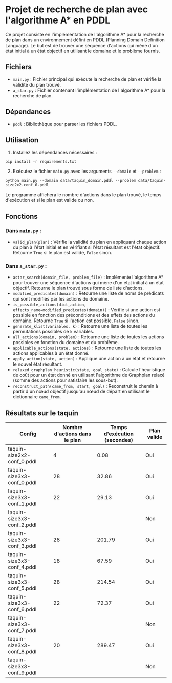 # Projet de recherche de plan avec l'algorithme A* en PDDL

Ce projet consiste en l'implémentation de l'algorithme A* pour la recherche de plan dans un environnement défini en PDDL (Planning Domain Definition Language). Le but est de trouver une séquence d'actions qui mène d'un état initial à un état objectif en utilisant le domaine et le problème fournis.

## Fichiers

- `main.py` : Fichier principal qui exécute la recherche de plan et vérifie la validité du plan trouvé.
- `a_star.py` : Fichier contenant l'implémentation de l'algorithme A* pour la recherche de plan.

## Dépendances

- `pddl` : Bibliothèque pour parser les fichiers PDDL.

## Utilisation

1. Installez les dépendances nécessaires :

```
pip install -r requirements.txt
```

2. Exécutez le fichier `main.py` avec les arguments `--domain` et `--problem` :

```
python main.py --domain data/taquin_domain.pddl --problem data/taquin-size2x2-conf_0.pddl
```

Le programme affichera le nombre d'actions dans le plan trouvé, le temps d'exécution et si le plan est valide ou non.

## Fonctions

### Dans `main.py` :

- `valid_plan(plan)` : Vérifie la validité du plan en appliquant chaque action du plan à l'état initial et en vérifiant si l'état résultant est l'état objectif. Retourne `True` si le plan est valide, `False` sinon.

### Dans `a_star.py` :

- `astar_search(domain_file, problem_file)` : Implémente l'algorithme A* pour trouver une séquence d'actions qui mène d'un état initial à un état objectif. Retourne le plan trouvé sous forme de liste d'actions.
- `modified_predicates(domain)` : Retourne une liste de noms de prédicats qui sont modifiés par les actions du domaine.
- `is_possible_actions(dict_action, effects_name=modified_predicates(domain))` : Vérifie si une action est possible en fonction des préconditions et des effets des actions du domaine. Retourne `True` si l'action est possible, `False` sinon.
- `generate_klist(variables, k)` : Retourne une liste de toutes les permutations possibles de `k` variables.
- `all_actions(domain, problem)` : Retourne une liste de toutes les actions possibles en fonction du domaine et du problème.
- `applicable_actions(state, actions)` : Retourne une liste de toutes les actions applicables à un état donné.
- `apply_action(state, action)` : Applique une action à un état et retourne le nouvel état résultant.
- `relaxed_graphplan_heuristic(state, goal_state)` : Calcule l'heuristique de coût pour un état donné en utilisant l'algorithme de Graphplan relaxé (somme des actions pour satisfaire les sous-but).
- `reconstruct_path(came_from, start, goal)` : Reconstruit le chemin à partir d'un nœud objectif jusqu'au nœud de départ en utilisant le dictionnaire `came_from`.

## Résultats sur le taquin
| Config | Nombre d'actions dans le plan | Temps d'exécution (secondes) | Plan valide |
| --- | --- | --- | --- |
| taquin-size2x2-conf_0.pddl | 4 | 0.08 | Oui |
| taquin-size3x3-conf_0.pddl | 28 | 32.86 | Oui |
| taquin-size3x3-conf_1.pddl | 22 | 29.13 | Oui |
| taquin-size3x3-conf_2.pddl |  |  | Non |
| taquin-size3x3-conf_3.pddl | 28 | 201.79 | Oui |
| taquin-size3x3-conf_4.pddl | 18 | 67.59 | Oui |
| taquin-size3x3-conf_5.pddl | 28 | 214.54 | Oui |
| taquin-size3x3-conf_6.pddl | 22 | 72.37 | Oui |
| taquin-size3x3-conf_7.pddl |  |  | Non |
| taquin-size3x3-conf_8.pddl | 20 | 289.47 | Oui |
| taquin-size3x3-conf_9.pddl |  |  | Non |
